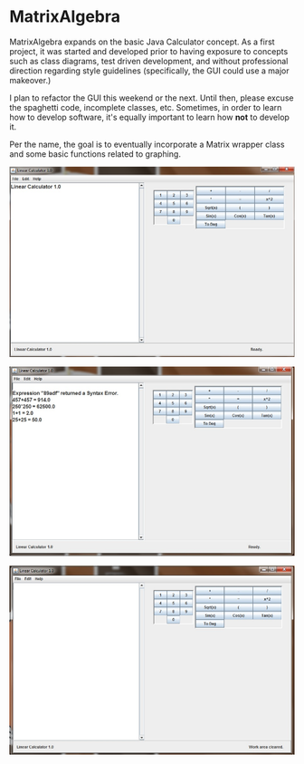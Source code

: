 # MatrixAlgebra
MatrixAlgebra expands on the basic Java Calculator concept. As a first project, it was started and developed prior to having exposure to concepts such as class diagrams, test driven development, and without professional direction regarding style guidelines (specifically, the GUI could use a major makeover.)

I plan to refactor the GUI this weekend or the next. Until then, please excuse the spaghetti code, incomplete classes, etc. Sometimes, in order to learn how to develop software, it's equally important to learn how <b>not</b> to develop it.

Per the name, the goal is to eventually incorporate a Matrix wrapper class and some basic functions related to graphing. 



![ScreenShot](https://github.com/marcf08/MatrixAlgebra/blob/master/MatrixAlgebra/Ancillaries/Screencaps/screencap1.jpg)

![ScreenShot](https://github.com/marcf08/MatrixAlgebra/blob/master/MatrixAlgebra/Ancillaries/Screencaps/screencap2.jpg)

![ScreenShot](https://github.com/marcf08/MatrixAlgebra/blob/master/MatrixAlgebra/Ancillaries/Screencaps/screencap3.jpg)
